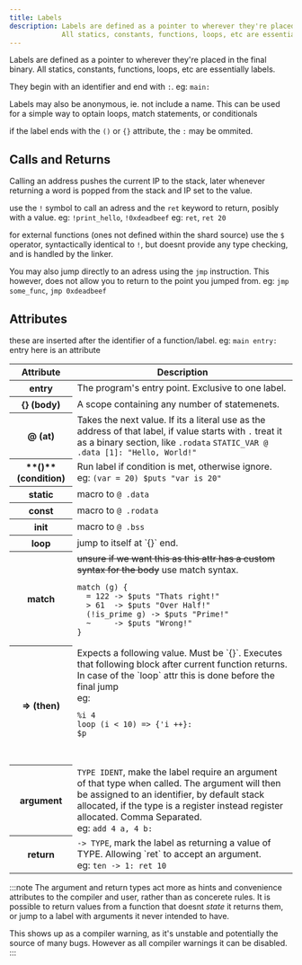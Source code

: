 ```yaml
--- 
title: Labels
description: Labels are defined as a pointer to wherever they're placed in the final binary.
             All statics, constants, functions, loops, etc are essentially labels.
---
```


Labels are defined as a pointer to wherever they're placed in the final binary.
All statics, constants, functions, loops, etc are essentially labels.


They begin with an identifier and end with `:`.
eg: `main:`

Labels may also be anonymous, ie. not include a name.
This can be used for a simple way to optain loops, match statements, or conditionals

if the label ends with the `()` or `{}` attribute, the `:` may be ommited.

## Calls and Returns
Calling an address pushes the current IP to the stack,
later whenever returning a word is popped from the stack and IP set to the value. 

use the `!` symbol to call an adress and the `ret` keyword to return, posibly with a value.
eg: `!print_hello`, `!0xdeadbeef`
eg: `ret`, `ret 20`

for external functions (ones not defined within the shard source) use the `$` operator,
syntactically identical to `!`, but doesnt provide any type checking, and is handled by the linker.

You may also jump directly to an adress using the `jmp` instruction.
This however, does not allow you to return to the point you jumped from.
eg: `jmp some_func`, `jmp 0xdeadbeef`

## Attributes
these are inserted after the identifier of a function/label.
eg: `main entry:` entry here is an attribute
                              

<table>
<thead>
<tr>
    <th>Attribute</th>
    <th>Description</th>
</tr>
</thead>

<tbody>
  <tr>
    <th>entry</th>
    <td>The program's entry point. Exclusive to one label.</td>
  </tr>
  <tr>
    <th>{} (body)</th>
    <td>A scope containing any number of statemenets.</td>
  </tr>
  <tr>
    <th>@ (at)</th>
    <td>
      Takes the next value. If its a literal use as the address of that label, if value starts with <code>.</code> 
      treat it as a binary section, like <code>.rodata</code> <code>STATIC_VAR @ .data [1]: "Hello, World!"</code>
    </td>
  </tr>
  <tr>
    <th>**()** (condition)</th> 
    <td>
      Run label if condition is met, otherwise ignore. </br>
      eg: <code>(var = 20) $puts "var is 20"</code>
    </td>
  </tr>
  <tr>
    <th>static</th>
    <td>macro to <code>@ .data</code></td>
  </tr>
  <tr>
    <th>const</th>
    <td>macro to <code>@ .rodata</code></td>
  </tr>
  <tr>
    <th>init</th>
    <td>macro to <code>@ .bss</code></td>
  </tr>
  <tr>
    <th>loop</th>
    <td>jump to itself at `{}` end.</td>
  </tr>
  <tr>
    <th>match</th>
    <td>
    <del>unsure if we want this as this attr has a custom syntax for the body</del>
    use match syntax. <br>
    <pre lang="shard"><code>match (g) {
  = 122 -> $puts "Thats right!"
  > 61  -> $puts "Over Half!"
  (!is_prime g) -> $puts "Prime!"
  ~     -> $puts "Wrong!"
}</code></pre>
    </td>
  </tr>
  <tr>
    <th>=> (then)</th>
    <td>
      Expects a following value. Must be `{}`. 
      Executes that following block after current function returns.
      In case of the `loop` attr this is done before the final jump
      <br>eg: <pre><code>%i 4
loop (i < 10) => {'i ++}:
$p

</code></pre>
</td>
  </tr>
  <tr>
    <th>argument</th>
    <td>
    <code>TYPE IDENT</code>, make the label require an argument of that type when called.
The argument will then be assigned to an identifier, by default stack allocated,
if the type is a register instead register allocated. Comma Separated.
<br>eg: <code>add 4 a, 4 b:</code>
    </td>
  </tr>
  <tr>
    <th>return</th>
    <td>
<code>-> TYPE</code>, mark the label as returning a value of TYPE. 
Allowing `ret` to accept an argument.
<br>eg: <code>ten -> 1: ret 10</code>
    </td>
  </tr>
</tbody>
</table>

:::note
The argument and return types act more as hints and convenience attributes
to the compiler and user, rather than as concerete rules.
It is possible to return values from a function that doesnt *state* it returns them,
or jump to a label with arguments it never intended to have.

This shows up as a compiler warning, as it's unstable and potentially the source of many bugs.
However as all compiler warnings it can be disabled.
:::